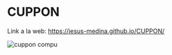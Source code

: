 # CUPPON

Link a la web: https://jesus-medina.github.io/CUPPON/


![cuppon compu](https://user-images.githubusercontent.com/102434136/164990035-adefadcd-ca18-476a-b370-92413adfed00.png)
